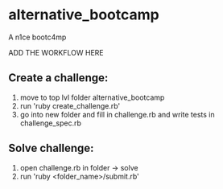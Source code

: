 # alternative_bootcamp
A n1ce bootc4mp


ADD THE WORKFLOW HERE

## Create a challenge:
1.  move to top lvl folder alternative_bootcamp
2.  run 'ruby create_challenge.rb'
3.  go into new folder and fill in challenge.rb and write tests in challenge_spec.rb


## Solve challenge:
1.  open challenge.rb in folder -> solve
2.  run 'ruby <folder_name>/submit.rb'
